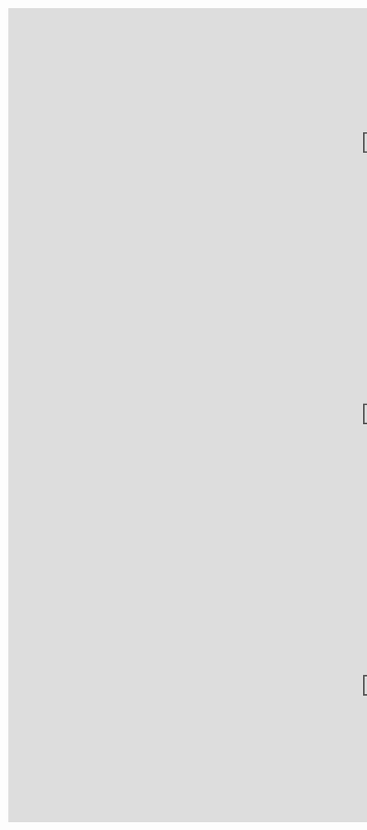 
<iframe width="1520" height="553" src="https://www.youtube.com/embed/qPOEkE_Hz0A" title="YouTube video player" frameborder="0" allow="accelerometer; autoplay; clipboard-write; encrypted-media; gyroscope; picture-in-picture" allowfullscreen></iframe>


<iframe width="1520" height="553" src="https://www.youtube.com/embed/pRN70_T2Nks" title="YouTube video player" frameborder="0" allow="accelerometer; autoplay; clipboard-write; encrypted-media; gyroscope; picture-in-picture" allowfullscreen></iframe>


<iframe width="1520" height="553" src="https://www.youtube.com/embed/H2wF6Z5EocU" title="YouTube video player" frameborder="0" allow="accelerometer; autoplay; clipboard-write; encrypted-media; gyroscope; picture-in-picture" allowfullscreen></iframe>